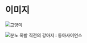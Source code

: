 # 이미지

![고양이](D:/%EC%82%AC%EC%A7%84/wolf.jpg)

![분노 폭발 직전의 강아지 : 동아사이언스](http://image.dongascience.com/Photo/2020/03/5bddba7b6574b95d37b6079c199d7101.jpg)

